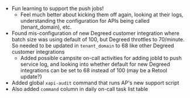 - Fun learning to support the push jobs!
	- Feel much better about kicking them off again, looking at their logs, understanding the configuration for APIs being called (tenant_domain), etc.
- Found mis-configuration of new Degreed customer integration where batch size was using default of 100, but Degreed throttles to 70/minute. So needed to be updated in `tenant_domain` to 68 like other Degreed customer integrations
	- Added possible campsite on-call activities for adding jobId to push service log, and looking into whether default for new Degreed integrations can be set to 68 instead of 100 (may be a Retool update?)
- Added global `xapi-audit` command that runs AP's new support script
- Also added `command` column in daily on-call task list table